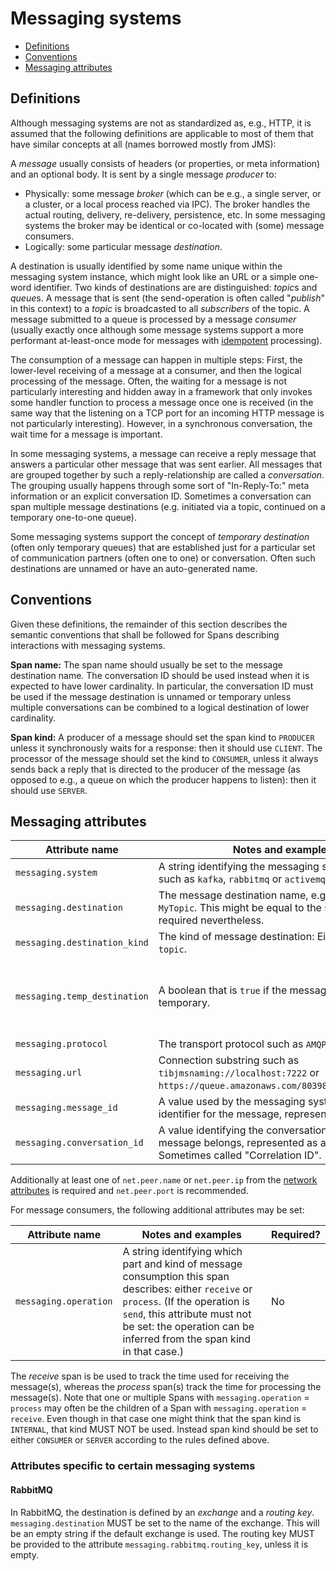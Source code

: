 # Messaging systems

<!-- Re-generate TOC with `markdown-toc --no-first-h1 -i` -->

<!-- toc -->

- [Definitions](#definitions)
- [Conventions](#conventions)
- [Messaging attributes](#messaging-attributes)

<!-- tocstop -->

## Definitions

Although messaging systems are not as standardized as, e.g., HTTP, it is assumed that the following definitions are applicable to most of them that have similar concepts at all (names borrowed mostly from JMS):

A *message* usually consists of headers (or properties, or meta information) and an optional body. It is sent by a single message *producer* to:

* Physically: some message *broker* (which can be e.g., a single server, or a cluster, or a local process reached via IPC). The broker handles the actual routing, delivery, re-delivery, persistence, etc. In some messaging systems the broker may be identical or co-located with (some) message consumers.
* Logically: some particular message *destination*.

A destination is usually identified by some name unique within the messaging system instance, which might look like an URL or a simple one-word identifier. Two kinds of destinations are are distinguished: *topic*s and *queue*s.
A message that is sent (the send-operation is often called "*publish*" in this context) to a *topic* is broadcasted to all *subscribers* of the topic.
A message submitted to a queue is processed by a message *consumer* (usually exactly once although some message systems support a more performant at-least-once mode for messages with [idempotent][] processing).

The consumption of a message can happen in multiple steps:
First, the lower-level receiving of a message at a consumer, and then the logical processing of the message.
Often, the waiting for a message is not particularly interesting and hidden away in a framework that only invokes some handler function to process a message once one is received
(in the same way that the listening on a TCP port for an incoming HTTP message is not particularly interesting).
However, in a synchronous conversation, the wait time for a message is important.

In some messaging systems, a message can receive a reply message that answers a particular other message that was sent earlier. All messages that are grouped together by such a reply-relationship are called a *conversation*. The grouping usually happens through some sort of "In-Reply-To:" meta information or an explicit conversation ID. Sometimes a conversation can span multiple message destinations (e.g. initiated via a topic, continued on a temporary one-to-one queue).

Some messaging systems support the concept of *temporary destination* (often only temporary queues) that are established just for a particular set of communication partners (often one to one) or conversation. Often such destinations are unnamed or have an auto-generated name.

[idempotent]: https://en.wikipedia.org/wiki/Idempotence

## Conventions

Given these definitions, the remainder of this section describes the semantic conventions that shall be followed for Spans describing interactions with messaging systems.

**Span name:** The span name should usually be set to the message destination name.
The conversation ID should be used instead when it is expected to have lower cardinality.
In particular, the conversation ID must be used if the message destination is unnamed or temporary unless multiple conversations can be combined to a logical destination of lower cardinality.

**Span kind:** A producer of a message should set the span kind to `PRODUCER` unless it synchronously waits for a response: then it should use `CLIENT`.
The processor of the message should set the kind to `CONSUMER`, unless it always sends back a reply that is directed to the producer of the message
(as opposed to e.g., a queue on which the producer happens to listen): then it should use `SERVER`.

## Messaging attributes

| Attribute name |                          Notes and examples                            | Required? |
| -------------- | ---------------------------------------------------------------------- | --------- |
| `messaging.system` | A string identifying the messaging system vendor such as `kafka`, `rabbitmq` or `activemq`. | Yes |
| `messaging.destination` | The message destination name, e.g. `MyQueue` or `MyTopic`. This might be equal to the span name but is required nevertheless. | Yes |
| `messaging.destination_kind` | The kind of message destination: Either `queue` or `topic`. | Yes |
| `messaging.temp_destination` | A boolean that is `true` if the message destination is temporary. | If temporary (assumed to be `false` if missing). |
| `messaging.protocol` | The transport protocol such as `AMQP` or `MQTT`. | No |
| `messaging.url` | Connection substring such as `tibjmsnaming://localhost:7222` or `https://queue.amazonaws.com/80398EXAMPLE/MyQueue`. | No |
| `messaging.message_id` | A value used by the messaging system as an identifier for the message, represented as a string. | No |
| `messaging.conversation_id` | A value identifying the conversation to which the message belongs, represented as a string. Sometimes called "Correlation ID". | No |

Additionally at least one of `net.peer.name` or `net.peer.ip` from the [network attributes][] is required and `net.peer.port` is recommended.

[network attributes]: data-span-general.md#general-network-connection-attributes

For message consumers, the following additional attributes may be set:

| Attribute name |                          Notes and examples                            | Required? |
| -------------- | ---------------------------------------------------------------------- | --------- |
| `messaging.operation` | A string identifying which part and kind of message consumption this span describes: either `receive` or `process`. (If the operation is `send`, this attribute must not be set: the operation can be inferred from the span kind in that case.) | No |

The _receive_ span is be used to track the time used for receiving the message(s), whereas the _process_ span(s) track the time for processing the message(s).
Note that one or multiple Spans with `messaging.operation` = `process` may often be the children of a Span with `messaging.operation` = `receive`.
Even though in that case one might think that the span kind is `INTERNAL`, that kind MUST NOT be used.
Instead span kind should be set to either `CONSUMER` or `SERVER` according to the rules defined above.

### Attributes specific to certain messaging systems

#### RabbitMQ

In RabbitMQ, the destination is defined by an _exchange_ and a _routing key_.
`messaging.destination` MUST be set to the name of the exchange. This will be an empty string if the default exchange is used.
The routing key MUST be provided to the attribute `messaging.rabbitmq.routing_key`, unless it is empty.
